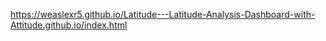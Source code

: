 https://weaslexr5.github.io/Latitude---Latitude-Analysis-Dashboard-with-Attitude.github.io/index.html
